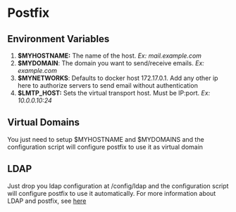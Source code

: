 # Postfix

## Environment Variables
1. **$MYHOSTNAME:** The name of the host. *Ex: mail.example.com*
2. **$MYDOMAIN**: The domain you want to send/receive emails. *Ex: example.com*
3. **$MYNETWORKS**: Defaults to docker host 172.17.0.1. Add any other ip here to authorize servers to send email without authentication
4. **$LMTP_HOST:** Sets the virtual transport host. Must be IP:port. *Ex: 10.0.0.10:24*

## Virtual Domains
You just need to setup $MYHOSTNAME and $MYDOMAINS and the configuration script will configure postfix to use it as virtual domain

## LDAP
Just drop you ldap configuration at /config/ldap and the configuration script will configure postfix to use it automatically. For more information about LDAP and postfix, see [here](http://www.postfix.org/LDAP_README.html)
